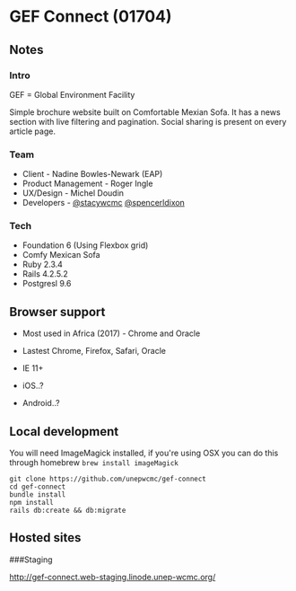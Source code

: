 # GEF Connect (01704)

## Notes

### Intro

GEF = Global Environment Facility

Simple brochure website built on Comfortable Mexian Sofa. It has a news section with live filtering and pagination. Social sharing is present on every article page.

### Team

- Client - Nadine Bowles-Newark (EAP)
- Product Management - Roger Ingle
- UX/Design - Michel Doudin
- Developers - [@stacywcmc](http://github.com/stacywcmc) [@spencerldixon](http://github.com/spencerldixon)

### Tech

- Foundation 6 (Using Flexbox grid)
- Comfy Mexican Sofa
- Ruby 2.3.4
- Rails 4.2.5.2
- Postgresl 9.6

## Browser support

- Most used in Africa (2017) - Chrome and Oracle

- Lastest Chrome, Firefox, Safari, Oracle
- IE 11+
- iOS..?
- Android..?

## Local development

You will need ImageMagick installed, if you're using OSX you can do this through homebrew `brew install imageMagick`

```
git clone https://github.com/unepwcmc/gef-connect
cd gef-connect
bundle install
npm install
rails db:create && db:migrate
```

## Hosted sites

###Staging

<http://gef-connect.web-staging.linode.unep-wcmc.org/>